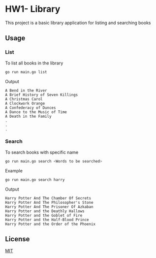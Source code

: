 # HW1- Library

This project is a basic library application for listing and searching books

## Usage
### List
To list all books in the library
```bash
go run main.go list
```
Output
```b
A Bend in the River
A Brief History of Seven Killings
A Christmas Carol
A Clockwork Orange
A Confederacy of Dunces
A Dance to the Music of Time
A Death in the Family
.
.
.
```
### Search
To search books with specific name
```bash
go run main.go search <Words to be searched>
```
Example
```bash
go run main.go search harry
```
Output
```
Harry Potter And The Chamber Of Secrets
Harry Potter And The Philosopher's Stone
Harry Potter And The Prisoner Of Azkaban
Harry Potter and the Deathly Hallows
Harry Potter and the Goblet of Fire
Harry Potter and the Half-Blood Prince
Harry Potter and the Order of the Phoenix
```

## License
[MIT](https://choosealicense.com/licenses/mit/)